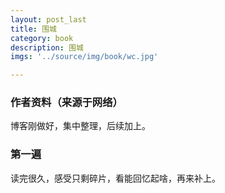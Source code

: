 ```yaml
---
layout: post_last
title: 围城
category: book
description: 围城
imgs: '../source/img/book/wc.jpg'

---
```

### 作者资料（来源于网络）

博客刚做好，集中整理，后续加上。

### 第一遍

读完很久，感受只剩碎片，看能回忆起啥，再来补上。
 